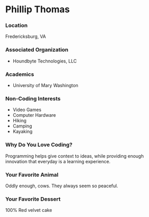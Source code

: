 # Phillip Thomas

### Location
Fredericksburg, VA

### Associated Organization
- Houndbyte Technologies, LLC

### Academics
- University of Mary Washington

### Non-Coding Interests
- Video Games
- Computer Hardware
- Hiking
- Camping
- Kayaking

### Why Do You Love Coding?
Programming helps give context to ideas, while providing enough innovation that everyday is a learning experience.

### Your Favorite Animal
Oddly enough, cows. They always seem so peaceful.

### Your Favorite Dessert
100% Red velvet cake
